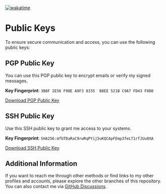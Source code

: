 [![wakatime](https://wakatime.com/badge/user/5bdce73d-08ba-4ec4-971d-2ab24592849f.svg?style=social)](https://wakatime.com/@5bdce73d-08ba-4ec4-971d-2ab24592849f)

# Public Keys

To ensure secure communication and access, you can use the following public keys:

## PGP Public Key

You can use this PGP public key to encrypt emails or verify my signed messages.

**Key Fingerprint**: `3B8F 2E56 F90E A9F3 8335  B8EE 521B C9A7 FD43 F0D0`

[Download PGP Public Key](keys/pgp_public_key.asc)

## SSH Public Key

Use this SSH public key to grant me access to your systems.

**Key Fingerprint**: `SHA256:mfbTDaRaC9rwRqPYij5uKQCApFEmp3feLT1rfJUu0XA`

[Download SSH Public Key](keys/ssh_public_key.pub)

## Additional Information

If you want to reach me through other methods or find links to my other profiles and accounts, please explore the other branches of this repository. You can also contact me via [GitHub Discussions](https://github.com/TanvirOnGH/TanvirOnGH/discussions).
